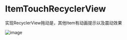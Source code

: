 # ItemTouchRecyclerView
实现RecyclerView拖动是，其他Item有动画提示以及震动效果

![image](https://github.com/panyiyiyi/ItemTouchRecyclerView/blob/master/images/test.gif)
